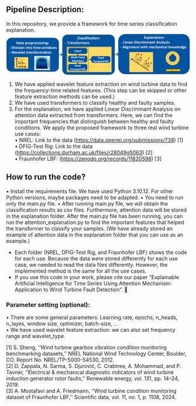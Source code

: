 
## Pipeline Description:
In this repository, we provide a framework for time series classification explanation. 
![Proposed Framework](framework.png)
1.	We have applied wavelet feature extraction on wind turbine data to find the frequency-time related features. (This step can be skipped or other feature extraction methods can be used.)
2.	We have used transformers to classify healthy and faulty samples.
3.	For the explanation, we have applied Linear Discriminant Analysis on attention data extracted from transformers. Here, we can find the important frequencies that distinguish between healthy and faulty conditions.
We apply the proposed framework to three real wind turbine use cases:<br>
•	NREL: Link to the data (https://data.openei.org/submissions/738) [1]<br>
•	DFIG-Test Rig: Link to the data (https://collections.durham.ac.uk/files/r28049g5063) [2]<br>
•	Fraunhofer LBF: (https://zenodo.org/records/11820598) [3]<br>

## How to run the code?
•	Install the requirements file. We have used Python 3.10.12. For other Python versions, maybe packages need to be adapted.
•	You need to run only the main.py file.
•	After running main.py file, we will obtain the classification results as csv files. Furthermore, attention data will be stored in the explanation folder. After the main.py file has been running, you can run the attention_explanation.py to find the important features that helped the transformer to classify your samples. (We have already stored an example of attention data in the explanation folder that you can use as an example.)
* Each folder (NREL, DFIG-Test Rig, and Fraunhofer LBF) shows the code for each use. Because the data were stored differently for each use case, we needed to read the data files differently. However, the implemented method is the same for all the use cases.
* If you use this code in your work, please cite our paper “Explainable Artificial Intelligence for Time Series Using Attention Mechanism: Application to Wind Turbine Fault Detection”. 🤗

### Parameter setting (optional):
•	There are some general parameters: Learning rate, epochs, n_heads, n_layes, window size, optimizer, batch-size, …<br>
•	We have used wavelet feature extraction: we can also set frequency range and wavelet_type.

[1] S. Sheng, ‘‘Wind turbine gearbox vibration condition monitoring benchmarking datasets,’’ NREL National Wind Technology Center, Boulder, CO, Report No. NREL/TP-5000-54530, 2012.<br>
[2] D. Zappala, N. Sarma, S. Djurović, C. Crabtree, A. Mohammad, and P. Tavner, ‘‘Electrical & mechanical diagnostic indicators of wind turbine induction generator rotor faults,’’ Renewable energy, vol. 131, pp. 14–24, 2019.<br>
[3] A. Mostafavi and A. Friedmann, ‘‘Wind turbine condition monitoring dataset of Fraunhofer LBF,’’ Scientific data, vol. 11, no. 1, p. 1108, 2024.
